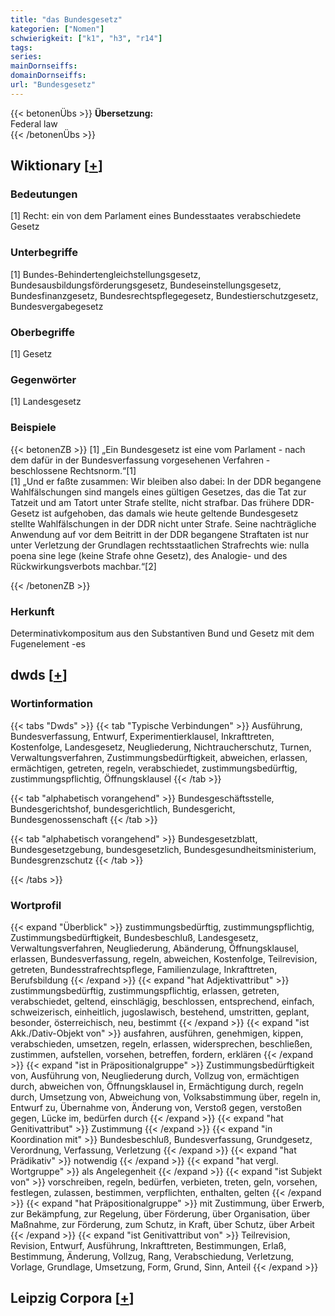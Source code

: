 ```yaml
---
title: "das Bundesgesetz"
kategorien: ["Nomen"]
schwierigkeit: ["k1", "h3", "r14"]
tags:
series:
mainDornseiffs:
domainDornseiffs:
url: "Bundesgesetz"
---
```


{{< betonenÜbs >}}
**Übersetzung:**  
Federal law  
{{< /betonenÜbs >}}

## Wiktionary [[+](https://de.wiktionary.org/wiki/Bundesgesetz)]

### Bedeutungen
[1] Recht: ein von dem Parlament eines Bundesstaates verabschiedete Gesetz  

### Unterbegriffe
[1] Bundes-Behindertengleichstellungsgesetz, Bundesausbildungsförderungsgesetz, Bundeseinstellungsgesetz, Bundesfinanzgesetz, Bundesrechtspflegegesetz, Bundestierschutzgesetz, Bundesvergabegesetz  

### Oberbegriffe
[1] Gesetz  

### Gegenwörter
[1] Landesgesetz  

### Beispiele
{{< betonenZB >}}
[1] „Ein Bundesgesetz ist eine vom Parlament - nach dem dafür in der Bundesverfassung vorgesehenen Verfahren - beschlossene Rechtsnorm.“[1]  
[1] „Und er faßte zusammen: Wir bleiben also dabei: In der DDR begangene Wahlfälschungen sind mangels eines gültigen Gesetzes, das die Tat zur Tatzeit und am Tatort unter Strafe stellte, nicht strafbar. Das frühere DDR-Gesetz ist aufgehoben, das damals wie heute geltende Bundesgesetz stellte Wahlfälschungen in der DDR nicht unter Strafe. Seine nachträgliche Anwendung auf vor dem Beitritt in der DDR begangene Straftaten ist nur unter Verletzung der Grundlagen rechtsstaatlichen Strafrechts wie: nulla poena sine lege (keine Strafe ohne Gesetz), des Analogie- und des Rückwirkungsverbots machbar.“[2]  

{{< /betonenZB >}}
### Herkunft
Determinativkompositum aus den Substantiven Bund und Gesetz mit dem Fugenelement -es  



## dwds [[+](https://www.dwds.de/wb/Bundesgesetz)]

### Wortinformation
{{< tabs "Dwds" >}}
{{< tab "Typische Verbindungen" >}}
Ausführung, Bundesverfassung, Entwurf, Experimentierklausel, Inkrafttreten, Kostenfolge, Landesgesetz, Neugliederung, Nichtraucherschutz, Turnen, Verwaltungsverfahren, Zustimmungsbedürftigkeit, abweichen, erlassen, ermächtigen, getreten, regeln, verabschiedet, zustimmungsbedürftig, zustimmungspflichtig, Öffnungsklausel
{{< /tab >}}

{{< tab "alphabetisch vorangehend" >}}
Bundesgeschäftsstelle, Bundesgerichtshof, bundesgerichtlich, Bundesgericht, Bundesgenossenschaft
{{< /tab >}}

{{< tab "alphabetisch vorangehend" >}}
Bundesgesetzblatt, Bundesgesetzgebung, bundesgesetzlich, Bundesgesundheitsministerium, Bundesgrenzschutz
{{< /tab >}}

{{< /tabs >}}

### Wortprofil
{{< expand "Überblick" >}} zustimmungsbedürftig, zustimmungspflichtig, Zustimmungsbedürftigkeit, Bundesbeschluß, Landesgesetz, Verwaltungsverfahren, Neugliederung, Abänderung, Öffnungsklausel, erlassen, Bundesverfassung, regeln, abweichen, Kostenfolge, Teilrevision, getreten, Bundesstrafrechtspflege, Familienzulage, Inkrafttreten, Berufsbildung {{< /expand >}}
{{< expand "hat Adjektivattribut" >}} zustimmungsbedürftig, zustimmungspflichtig, erlassen, getreten, verabschiedet, geltend, einschlägig, beschlossen, entsprechend, einfach, schweizerisch, einheitlich, jugoslawisch, bestehend, umstritten, geplant, besonder, österreichisch, neu, bestimmt {{< /expand >}}
{{< expand "ist Akk./Dativ-Objekt von" >}} ausfahren, ausführen, genehmigen, kippen, verabschieden, umsetzen, regeln, erlassen, widersprechen, beschließen, zustimmen, aufstellen, vorsehen, betreffen, fordern, erklären {{< /expand >}}
{{< expand "ist in Präpositionalgruppe" >}} Zustimmungsbedürftigkeit von, Ausführung von, Neugliederung durch, Vollzug von, ermächtigen durch, abweichen von, Öffnungsklausel in, Ermächtigung durch, regeln durch, Umsetzung von, Abweichung von, Volksabstimmung über, regeln in, Entwurf zu, Übernahme von, Änderung von, Verstoß gegen, verstoßen gegen, Lücke im, bedürfen durch {{< /expand >}}
{{< expand "hat Genitivattribut" >}} Zustimmung {{< /expand >}}
{{< expand "in Koordination mit" >}} Bundesbeschluß, Bundesverfassung, Grundgesetz, Verordnung, Verfassung, Verletzung {{< /expand >}}
{{< expand "hat Prädikativ" >}} notwendig {{< /expand >}}
{{< expand "hat vergl. Wortgruppe" >}} als Angelegenheit {{< /expand >}}
{{< expand "ist Subjekt von" >}} vorschreiben, regeln, bedürfen, verbieten, treten, geln, vorsehen, festlegen, zulassen, bestimmen, verpflichten, enthalten, gelten {{< /expand >}}
{{< expand "hat Präpositionalgruppe" >}} mit Zustimmung, über Erwerb, zur Bekämpfung, zur Regelung, über Förderung, über Organisation, über Maßnahme, zur Förderung, zum Schutz, in Kraft, über Schutz, über Arbeit {{< /expand >}}
{{< expand "ist Genitivattribut von" >}} Teilrevision, Revision, Entwurf, Ausführung, Inkrafttreten, Bestimmungen, Erlaß, Bestimmung, Änderung, Vollzug, Rang, Verabschiedung, Verletzung, Vorlage, Grundlage, Umsetzung, Form, Grund, Sinn, Anteil {{< /expand >}}

## Leipzig Corpora [[+](https://corpora.uni-leipzig.de/en/res?word=Bundesgesetz&corpusId=deu_newscrawl-public_2018)]

